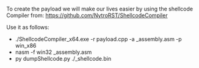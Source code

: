 To create the payload we will make our lives easier by using the shellcode Compiler from: https://github.com/NytroRST/ShellcodeCompiler

Use it as follows:
 - ./ShellcodeCompiler_x64.exe -r payload.cpp -a _assembly.asm -p win_x86
 - nasm -f win32 _assembly.asm
 - py dumpShellcode.py ./_shellcode.bin
